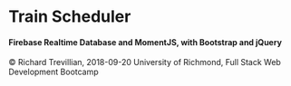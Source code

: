 # Train Scheduler
#### Firebase Realtime Database and MomentJS, with Bootstrap and jQuery

© Richard Trevillian, 2018-09-20
University of Richmond, Full Stack Web Development Bootcamp